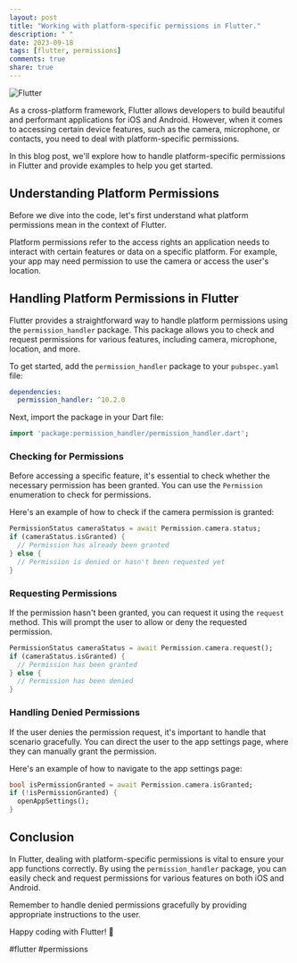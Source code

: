 ```yaml
---
layout: post
title: "Working with platform-specific permissions in Flutter."
description: " "
date: 2023-09-18
tags: [flutter, permissions]
comments: true
share: true
---
```


![Flutter](https://cdn-images-1.medium.com/max/1200/1*5P3bndgMy-jN5XgQSn52aQ.png)

As a cross-platform framework, Flutter allows developers to build beautiful and performant applications for iOS and Android. However, when it comes to accessing certain device features, such as the camera, microphone, or contacts, you need to deal with platform-specific permissions.

In this blog post, we'll explore how to handle platform-specific permissions in Flutter and provide examples to help you get started.

## Understanding Platform Permissions

Before we dive into the code, let's first understand what platform permissions mean in the context of Flutter.

Platform permissions refer to the access rights an application needs to interact with certain features or data on a specific platform. For example, your app may need permission to use the camera or access the user's location.

## Handling Platform Permissions in Flutter

Flutter provides a straightforward way to handle platform permissions using the `permission_handler` package. This package allows you to check and request permissions for various features, including camera, microphone, location, and more.

To get started, add the `permission_handler` package to your `pubspec.yaml` file:

```yaml
dependencies:
  permission_handler: ^10.2.0
```

Next, import the package in your Dart file:

```dart
import 'package:permission_handler/permission_handler.dart';
```

### Checking for Permissions

Before accessing a specific feature, it's essential to check whether the necessary permission has been granted. You can use the `Permission` enumeration to check for permissions.

Here's an example of how to check if the camera permission is granted:

```dart
PermissionStatus cameraStatus = await Permission.camera.status;
if (cameraStatus.isGranted) {
  // Permission has already been granted
} else {
  // Permission is denied or hasn't been requested yet
}
```

### Requesting Permissions

If the permission hasn't been granted, you can request it using the `request` method. This will prompt the user to allow or deny the requested permission.

```dart
PermissionStatus cameraStatus = await Permission.camera.request();
if (cameraStatus.isGranted) {
  // Permission has been granted
} else {
  // Permission has been denied
}
```

### Handling Denied Permissions

If the user denies the permission request, it's important to handle that scenario gracefully. You can direct the user to the app settings page, where they can manually grant the permission.

Here's an example of how to navigate to the app settings page:

```dart
bool isPermissionGranted = await Permission.camera.isGranted;
if (!isPermissionGranted) {
  openAppSettings();
}
```

## Conclusion

In Flutter, dealing with platform-specific permissions is vital to ensure your app functions correctly. By using the `permission_handler` package, you can easily check and request permissions for various features on both iOS and Android.

Remember to handle denied permissions gracefully by providing appropriate instructions to the user.

Happy coding with Flutter! 🚀

#flutter #permissions